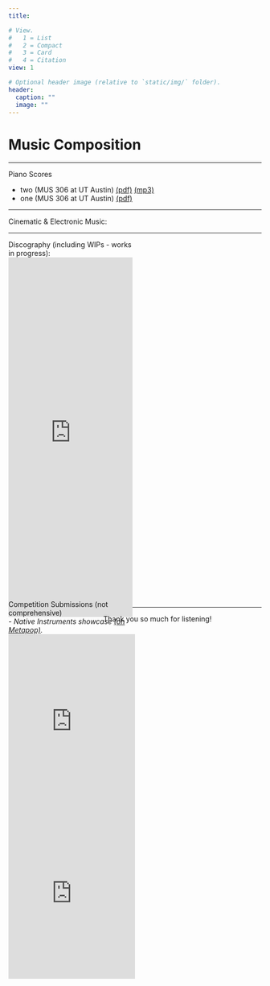 ```yaml
---
title: 

# View.
#   1 = List
#   2 = Compact
#   3 = Card
#   4 = Citation
view: 1

# Optional header image (relative to `static/img/` folder).
header:
  caption: ""
  image: ""
---
```

<script defer src="../../js/scrollMain.js"></script>
<div class="music">
 <h1>Music Composition</h1>
 </div>
<hr/>
<div class="piano">
Piano Scores

 - <sty class="sty">two</sty> <note class="notet">(MUS 306 at UT Austin)</note> <a href="https://metapop.com/a132lw">(pdf)</a> <a href="https://metapop.com/a132lw">(mp3)</a>
 - <sty class="sty">one</sty> <note class="notet">(MUS 306 at UT Austin)</note> <a href="https://metapop.com/a132lw">(pdf)</a>
</div>
<hr/>
Cinematic & Electronic Music: 
<hr/>
<div class="cine blur" style="height:715px;margin-bottom:10px;">
  <div class="halign" style="width:49%;height:100%;">
Discography (including WIPs - works in progress):
    <iframe id="scplayer2" width="100%" height="100%" scrolling="yes" frameborder="no" allow="autoplay" src="https://w.soundcloud.com/player/?url=https%3A//api.soundcloud.com/users/364822211&amp;color=%23ff0000&amp;auto_play=false&amp;hide_related=false&amp;show_comments=true&amp;show_user=true&amp;show_reposts=false&amp;show_teaser=true"></iframe>
  </div>
  <div class="halign" style="width:50%;">
Competition Submissions (not comprehensive)
    <div>
      <i>- Native Instruments showcase <a href="https://metapop.com/a132lw">(on Metapop)</a>.</i>
      <iframe class="valign rhalign" width="100%" height="365"src="https://www.youtube.com/embed/XjHCxKRI-eU" frameborder="0" allow="accelerometer; autoplay; clipboard-write; encrypted-media; gyroscope; picture-in-picture" allowfullscreen></iframe>
      <iframe id="scplayer1" class="valign rhalign"  width="100%" height="320" scrolling="no" frameborder="no" allow="autoplay" src="https://w.soundcloud.com/player/?url=https%3A//api.soundcloud.com/playlists/957026233&amp;color=%23ff0000&amp;auto_play=false&amp;hide_related=false&amp;show_comments=true&amp;show_user=true&amp;show_reposts=false&amp;show_teaser=true"></iframe>
    </div>
  </div>
</div>
</div>
<hr/>
<p style="position:relative; left: 37.5%;">Thank you so much for listening!</p>